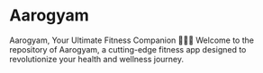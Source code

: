 # Aarogyam
Aarogyam, Your Ultimate Fitness Companion 🏋️‍♂️💪  Welcome to the repository of Aarogyam, a cutting-edge fitness app designed to revolutionize your health and wellness journey.
